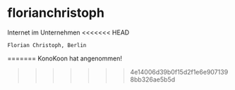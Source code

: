 # florianchristoph
 Internet im Unternehmen
<<<<<<< HEAD
 
	Florian Christoph, Berlin
=======
KonoKoon hat angenommen! 
>>>>>>> 4e14006d39b0f15d2f1e6e9071398bb326ae5b5d
